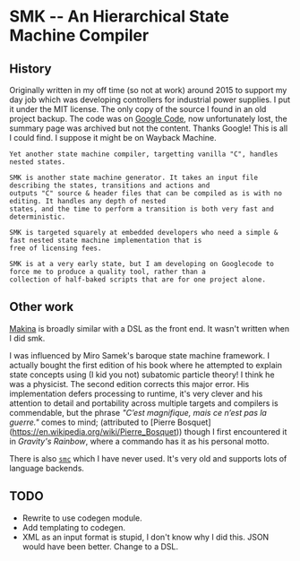 # SMK -- An Hierarchical State Machine Compiler

## History

Originally written in my off time (so not at work) around 2015 to support my day job which was developing controllers
for industrial power supplies. I put it under the MIT license. The only copy of the source I found in an old project
backup. The code was on [Google Code](https://code.google.com/archive/p/smk/), now unfortunately lost, the summary page
was archived but not the content. Thanks Google! This is all I could find. I suppose it might be on Wayback Machine.

	Yet another state machine compiler, targetting vanilla "C", handles nested states.

	SMK is another state machine generator. It takes an input file describing the states, transitions and actions and
	outputs "C" source & header files that can be compiled as is with no editing. It handles any depth of nested
	states, and the time to perform a transition is both very fast and deterministic.

	SMK is targeted squarely at embedded developers who need a simple & fast nested state machine implementation that is
	free of licensing fees.

	SMK is at a very early state, but I am developing on Googlecode to force me to produce a quality tool, rather than a
	collection of half-baked scripts that are for one project alone.

## Other work

[Makina](https://github.com/clnhlzmn/makina) is broadly similar with a DSL as the front end. It wasn't written when I
did smk.

I was influenced by Miro Samek's baroque state machine framework. I actually bought the first edition of his book where
he attempted to explain state concepts using (I kid you not) subatomic particle theory! I think he was a physicist. The
second edition corrects this major error. His implementation defers processing to runtime, it's very clever and his
attention to detail and portability across multiple targets and compilers is commendable, but the phrase *"C’est
magnifique, mais ce n’est pas la guerre."* comes to mind; (attributed to [Pierre Bosquet]
(https://en.wikipedia.org/wiki/Pierre_Bosquet)) though I first encountered it in *Gravity's Rainbow*, where a commando
has it as his personal motto.

There is also [`smc`](https://smc.sourceforge.net/) which I have never used. It's very old and supports lots of language
backends.

## TODO

* Rewrite to use codegen module.
* Add templating to codegen.
* XML as an input format is stupid, I don't know why I did this. JSON would have been better. Change to a DSL. 

